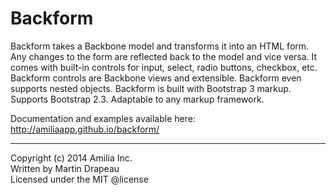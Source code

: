 Backform
========

Backform takes a Backbone model and transforms it into an HTML form.
Any changes to the form are reflected back to the model and vice versa.
It comes with built-in controls for input, select, radio buttons, checkbox, etc.
Backform controls are Backbone views and extensible.
Backform even supports nested objects.
Backform is built with Bootstrap 3 markup. Supports Bootstrap 2.3. Adaptable to any markup framework.

Documentation and examples available here:
http://amiliaapp.github.io/backform/

* * *

Copyright (c) 2014 Amilia Inc.<br/>
Written by Martin Drapeau<br/>
Licensed under the MIT @license
